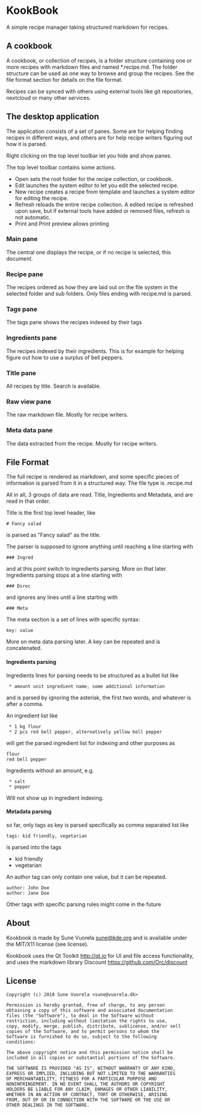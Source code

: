 # KookBook

A simple recipe manager taking structured markdown for recipes.

## A cookbook

A cookbook, or collection of recipes, is a folder structure containing one or more recipes with markdown files and named *.recipe.md. The folder structure can be used as one way to browse and group the recipes.
See the file format section for details on the file format.

Recipes can be synced with others using external tools like git repositories, nextcloud or many other services.

## The desktop application

The application consists of a set of panes. Some are for helping finding recipes in different ways, and others are for help recipe writers figuring out how it is parsed.

Right clicking on the top level toolbar let you hide and show panes.

The top level toolbar contains some actions.

 * Open sets the root folder for the recipe collection, or cookbook.
 * Edit launches the system editor to let you edit the selected recipe.
 * New recipe creates a recipe from template and launches a system editor for editing the recipe.
 * Refresh reloads the entire recipe collection. A edited recipe is refreshed upon save, but if external tools have added or removed files, refresh is not automatic.
 * Print and Print preview allows printing


### Main pane
The central one displays the recipe, or if no recipe is selected, this document.

### Recipe pane
The recipes ordered as how they are laid out on the file system in the selected folder and sub folders. Only files ending with recipe.md is parsed.

### Tags pane
The tags pane shows the recipes indexed by their tags

### Ingredients pane
The recipes indexed by their ingredients. This is for example for helping figure out how to use a surplus of bell peppers.

### Title pane
All recipes by title. Search is available.

### Raw view pane
The raw markdown file. Mostly for recipe writers.

### Meta data pane
The data extracted from the recipe. Mostly for recipe writers.

## File Format

The full recipe is rendered as markdown, and some specific pieces of information is parsed from it in a structured way. The file type is .recipe.md

All in all, 3 groups of data are read. Title, Ingredients and Metadata, and are read in that order.

Title is the first top level header, like

    # Fancy salad
is parsed as "Fancy salad" as the title.

The parser is supposed to ignore anything until reaching a line starting with

    ### Ingred
and at this point switch to ingredients parsing. More on that later. Ingredients parsing stops at a line starting with

    ### Direc
and ignores any lines until a line starting with

    ### Meta
The meta section is a set of lines with specific syntax:

    key: value
More on meta data parsing later.
A key can be repeated and is concatenated.


#### Ingredients parsing

Ingredients lines for parsing needs to be structured as a bullet list like

     * amount unit ingredient name, some additional information

and is parsed by ignoring the asterisk, the first two words, and whatever is after a comma.

An ingredient list like

     * 1 kg flour
     * 2 pcs red bell pepper, alternatively yellow bell pepper

will get the parsed ingredient list for indexing and other purposes as

    flour
    red bell pepper


Ingredients without an amount, e.g.

     * salt
     * pepper

Will not show up in ingredient indexing.


#### Metadata parsing

so far, only tags as key is parsed specifically as comma separated list like

    tags: kid friendly, vegetarian

is parsed into the tags
 * kid friendly
 * vegetarian

An author tag can only contain one value, but it can be repeated.

    author: John Doe
    author: Jane Doe


Other tags with specific parsing rules might come in the future



## About

Kookbook is made by Sune Vuorela <sune@kde.org> and is available under the MIT/X11 license (see license).

Kookbook uses the Qt Toolkit <http://qt.io> for UI and file access functionality, and uses the markdown library Discount <https://github.com/Orc/discount>


## License

    Copyright (c) 2018 Sune Vuorela <sune@vuorela.dk>

    Permission is hereby granted, free of charge, to any person
    obtaining a copy of this software and associated documentation
    files (the "Software"), to deal in the Software without
    restriction, including without limitation the rights to use,
    copy, modify, merge, publish, distribute, sublicense, and/or sell
    copies of the Software, and to permit persons to whom the
    Software is furnished to do so, subject to the following
    conditions:

    The above copyright notice and this permission notice shall be
    included in all copies or substantial portions of the Software.

    THE SOFTWARE IS PROVIDED "AS IS", WITHOUT WARRANTY OF ANY KIND,
    EXPRESS OR IMPLIED, INCLUDING BUT NOT LIMITED TO THE WARRANTIES
    OF MERCHANTABILITY, FITNESS FOR A PARTICULAR PURPOSE AND
    NONINFRINGEMENT. IN NO EVENT SHALL THE AUTHORS OR COPYRIGHT
    HOLDERS BE LIABLE FOR ANY CLAIM, DAMAGES OR OTHER LIABILITY,
    WHETHER IN AN ACTION OF CONTRACT, TORT OR OTHERWISE, ARISING
    FROM, OUT OF OR IN CONNECTION WITH THE SOFTWARE OR THE USE OR
    OTHER DEALINGS IN THE SOFTWARE.


